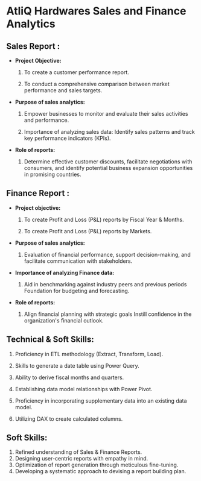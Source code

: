 # AtliQ Hardwares Sales and Finance Analytics

## Sales Report :

- **Project Objective:**

  1. To create a customer performance report.

  2. To conduct a comprehensive comparison between market performance and sales targets.

- **Purpose of sales analytics:** 

  1. Empower businesses to monitor and evaluate their sales activities and performance.

  2. Importance of analyzing sales data: Identify sales patterns and track key performance indicators (KPIs).

- **Role of reports:**

  1. Determine effective customer discounts, facilitate negotiations with consumers, and identify potential business 
     expansion opportunities in promising countries.

## Finance Report :

- **Project objective:**

  1. To create Profit and Loss (P&L) reports by Fiscal Year & Months.

  2. To create Profit and Loss (P&L) reports by Markets.

- **Purpose of sales analytics:** 

  1. Evaluation of financial performance, support decision-making, and facilitate communication with stakeholders.

- **Importance of analyzing Finance data:** 

  1. Aid in benchmarking against industry peers and previous periods Foundation for budgeting and forecasting.

- **Role of reports:** 
  1. Align financial planning with strategic goals Instill confidence in the organization's financial outlook.

## Technical & Soft Skills:
  1. Proficiency in ETL methodology (Extract, Transform, Load).

  2. Skills to generate a date table using Power Query.

  3. Ability to derive fiscal months and quarters.

  4. Establishing data model relationships with Power Pivot.

  5. Proficiency in incorporating supplementary data into an existing data model.

  6. Utilizing DAX to create calculated columns.

## Soft Skills:
  1. Refined understanding of Sales & Finance Reports.
  2. Designing user-centric reports with empathy in mind.
  3. Optimization of report generation through meticulous fine-tuning.
  4. Developing a systematic approach to devising a report building plan.
